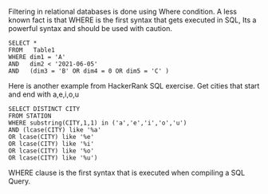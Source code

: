 Filtering in relational databases is done using Where condition. A less known fact is that WHERE is the first syntax that gets executed in SQL, Its a powerful syntax and should be used with caution.

```
SELECT *
FROM   Table1
WHERE dim1 = 'A'
AND   dim2 < '2021-06-05'
AND   (dim3 = 'B' OR dim4 = 0 OR dim5 = 'C' )
```

Here is another example from HackerRank SQL exercise. Get cities that start and end with a,e,i,o,u

```
SELECT DISTINCT CITY
FROM STATION
WHERE substring(CITY,1,1) in ('a','e','i','o','u') 
AND (lcase(CITY) like '%a'
OR lcase(CITY) like '%e'
OR lcase(CITY) like '%i'
OR lcase(CITY) like '%o'
OR lcase(CITY) like '%u')
```

WHERE clause is the first syntax that is executed when compiling a SQL Query.